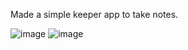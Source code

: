 Made a simple keeper app to take notes.



![image](https://github.com/raghav13d/keeper-app/assets/125369338/08c8ff8e-d6c5-4e42-b7d8-2909555d48d4)
![image](https://github.com/raghav13d/keeper-app/assets/125369338/32aa481a-fd33-4a22-a8f6-6f87c41bb227)
